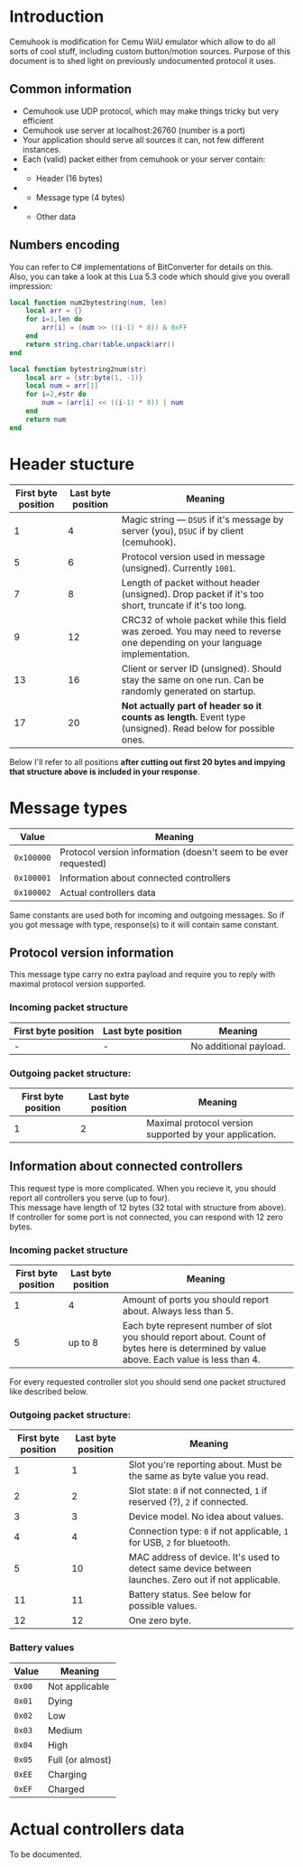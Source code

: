 # Introduction

Cemuhook is modification for Cemu WiiU emulator which allow to do all sorts of cool stuff, including custom button/motion sources.
Purpose of this document is to shed light on previously undocumented protocol it uses.

## Common information

* Cemuhook use UDP protocol, which may make things tricky but very efficient
* Cemuhook use server at localhost:26760 (number is a port)
* Your application should serve all sources it can, not few different instances.
* Each (valid) packet either from cemuhook or your server contain:
* * Header (16 bytes)
* * Message type (4 bytes)
* * Other data

## Numbers encoding
You can refer to C# implementations of BitConverter for details on this.  
Also, you can take a look at this Lua 5.3 code which should give you overall impression:

```Lua
local function num2bytestring(num, len)
	local arr = {}
	for i=1,len do
		arr[i] = (num >> ((i-1) * 8)) & 0xFF
	end
	return string.char(table.unpack(arr))
end

local function bytestring2num(str)
	local arr = {str:byte(1, -1)}
	local num = arr[1]
	for i=2,#str do
		num = (arr[i] << ((i-1) * 8)) | num
	end
	return num
end
```

# Header stucture

| First byte position | Last byte position | Meaning |
| ------------------- | ------------------ | ------- |
| 1  | 4  | Magic string — `DSUS` if it's message by server (you), `DSUC` if by client (cemuhook). |
| 5  | 6  | Protocol version used in message (unsigned). Currently `1001`. |
| 7  | 8  | Length of packet without header (unsigned). Drop packet if it's too short, truncate if it's too long. |
| 9  | 12 | CRC32 of whole packet while this field was zeroed. You may need to reverse one depending on your language implementation. |
| 13 | 16 | Client or server ID (unsigned). Should stay the same on one run. Can be randomly generated on startup. |
| 17 | 20 | **Not actually part of header so it counts as length.** Event type (unsigned). Read below for possible ones. |

Below I'll refer to all positions **after cutting out first 20 bytes and impying that structure above is included in your response**.

# Message types

| Value | Meaning |
| ----- | ------- |
| `0x100000` | Protocol version information (doesn't seem to be ever requested) |
| `0x100001` | Information about connected controllers |
| `0x100002` | Actual controllers data |

Same constants are used both for incoming and outgoing messages. So if you got message with type, response(s) to it will contain same constant.

## Protocol version information

This message type carry no extra payload and require you to reply with maximal protocol version supported.

### Incoming packet structure

| First byte position | Last byte position | Meaning |
| ------------------- | ------------------ | ------- |
| - | - | No additional payload. |

### Outgoing packet structure:

| First byte position | Last byte position | Meaning |
| ------------------- | ------------------ | ------- |
| 1 | 2 | Maximal protocol version supported by your application. |

## Information about connected controllers

This request type is more complicated. When you recieve it, you should report all controllers you serve (up to four).  
This message have length of 12 bytes (32 total with structure from above).  
If controller for some port is not connected, you can respond with 12 zero bytes.

### Incoming packet structure

| First byte position | Last byte position | Meaning |
| ------------------- | ------------------ | ------- |
| 1 | 4 | Amount of ports you should report about. Always less than 5. |
| 5 | up to 8 | Each byte represent number of slot you should report about. Count of bytes here is determined by value above. Each value is less than 4. |

For every requested controller slot you should send one packet structured like described below.

### Outgoing packet structure:

| First byte position | Last byte position | Meaning |
| ------------------- | ------------------ | ------- |
| 1  | 1  | Slot you're reporting about. Must be the same as byte value you read. |
| 2  | 2  | Slot state: `0` if not connected, `1` if reserved (?), `2` if connected. |
| 3  | 3  | Device model. No idea about values. |
| 4  | 4  | Connection type: `0` if not applicable, `1` for USB, `2` for bluetooth. |
| 5  | 10 | MAC address of device. It's used to detect same device between launches. Zero out if not applicable. |
| 11 | 11 | Battery status. See below for possible values. |
| 12 | 12 | One zero byte. |

### Battery values

| Value  | Meaning |
| ------ | ------- |
| `0x00` | Not applicable |
| `0x01` | Dying |
| `0x02` | Low |
| `0x03` | Medium |
| `0x04` | High |
| `0x05` | Full (or almost) |
| `0xEE` | Charging |
| `0xEF` | Charged |

# Actual controllers data

To be documented.
